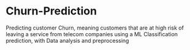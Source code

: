 # Churn-Prediction
Predicting customer Churn, meaning customers that are at high risk of leaving a service from telecom companies using a ML Classification prediction, with Data analysis and preprocessing
